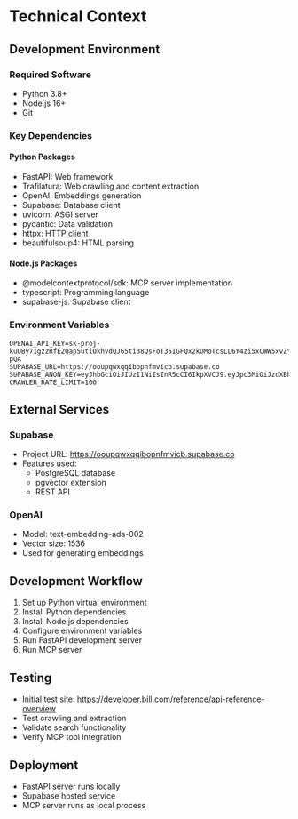 # Technical Context

## Development Environment

### Required Software
- Python 3.8+
- Node.js 16+
- Git

### Key Dependencies

#### Python Packages
- FastAPI: Web framework
- Trafilatura: Web crawling and content extraction
- OpenAI: Embeddings generation
- Supabase: Database client
- uvicorn: ASGI server
- pydantic: Data validation
- httpx: HTTP client
- beautifulsoup4: HTML parsing

#### Node.js Packages
- @modelcontextprotocol/sdk: MCP server implementation
- typescript: Programming language
- supabase-js: Supabase client

### Environment Variables
```
OPENAI_API_KEY=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
SUPABASE_URL=https://ooupqwxqqibopnfmvicb.supabase.co
SUPABASE_ANON_KEY=eyJhbGciOiJIUzI1NiIsInR5cCI6IkpXVCJ9.eyJpc3MiOiJzdXBhYmFzZSIsInJlZiI6Im9vdXBxd3hxcWlib3BuZm12aWNiIiwicm9sZSI6ImFub24iLCJpYXQiOjE3MzkzOTM1NTksImV4cCI6MjA1NDk2OTU1OX0.byqXxqxA5IyCKAZxPwQzlavjC3PnpTnsvvy6XlIeGAg
CRAWLER_RATE_LIMIT=100
```

## External Services

### Supabase
- Project URL: https://ooupqwxqqibopnfmvicb.supabase.co
- Features used:
  - PostgreSQL database
  - pgvector extension
  - REST API

### OpenAI
- Model: text-embedding-ada-002
- Vector size: 1536
- Used for generating embeddings

## Development Workflow
1. Set up Python virtual environment
2. Install Python dependencies
3. Install Node.js dependencies
4. Configure environment variables
5. Run FastAPI development server
6. Run MCP server

## Testing
- Initial test site: https://developer.bill.com/reference/api-reference-overview
- Test crawling and extraction
- Validate search functionality
- Verify MCP tool integration

## Deployment
- FastAPI server runs locally
- Supabase hosted service
- MCP server runs as local process
